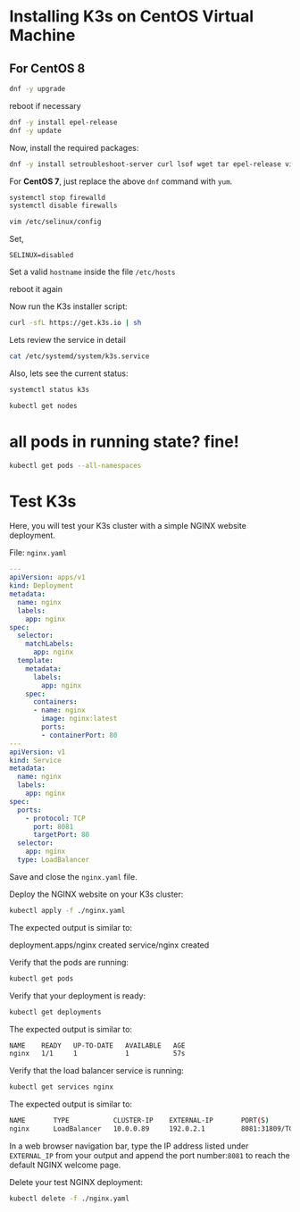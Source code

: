 # Installing K3s on CentOS Virtual Machine


## For CentOS 8

```bash
dnf -y upgrade
```

reboot if necessary

```bash
dnf -y install epel-release
dnf -y update
```
Now, install the required packages:

```bash
dnf -y install setroubleshoot-server curl lsof wget tar epel-release vim
```

For **CentOS 7**, just replace the above `dnf` command with `yum`.


```bash
systemctl stop firewalld
systemctl disable firewalls
```


```bash
vim /etc/selinux/config 
```

Set,

`SELINUX=disabled`

Set a valid `hostname` inside the file `/etc/hosts`

reboot it again

Now run the K3s installer script:

```bash
curl -sfL https://get.k3s.io | sh
```

Lets review the service in detail
```bash
cat /etc/systemd/system/k3s.service
```

Also, lets see the current status:

```bash
systemctl status k3s
```

```bash
kubectl get nodes
```
# all pods in running state? fine!
```bash
kubectl get pods --all-namespaces
```



# Test K3s
Here, you will test your K3s cluster with a simple NGINX website deployment.


File: `nginx.yaml`

```yaml
---
apiVersion: apps/v1
kind: Deployment
metadata:
  name: nginx
  labels:
    app: nginx
spec:
  selector:
    matchLabels:
      app: nginx
  template:
    metadata:
      labels:
        app: nginx
    spec:
      containers:
      - name: nginx
        image: nginx:latest
        ports:
        - containerPort: 80
---
apiVersion: v1
kind: Service
metadata:
  name: nginx
  labels:
    app: nginx
spec:
  ports:
    - protocol: TCP
      port: 8081
      targetPort: 80
  selector:
    app: nginx
  type: LoadBalancer
```



Save and close the `nginx.yaml` file.

Deploy the NGINX website on your K3s cluster:

```bash
kubectl apply -f ./nginx.yaml
```

The expected output is similar to:

deployment.apps/nginx created
service/nginx created

Verify that the pods are running:

```bash
kubectl get pods
```

Verify that your deployment is ready:

```bash
kubectl get deployments
```

The expected output is similar to:

```bash
NAME    READY   UP-TO-DATE   AVAILABLE   AGE
nginx   1/1     1            1           57s
```

Verify that the load balancer service is running:

```bash
kubectl get services nginx
```
The expected output is similar to:

```bash
NAME       TYPE           CLUSTER-IP    EXTERNAL-IP       PORT(S)          AGE
nginx      LoadBalancer   10.0.0.89     192.0.2.1         8081:31809/TCP   33m
```

In a web browser navigation bar, type the IP address listed under `EXTERNAL_IP` from your output and append the port number:`8081` to reach the default NGINX welcome page.

Delete your test NGINX deployment:

```bash
kubectl delete -f ./nginx.yaml
```
